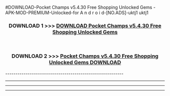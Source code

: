 #DOWNLOAD-Pocket Champs v5.4.30 Free Shopping Unlocked Gems -APK-MOD-PREMIUM-Unlocked-for A n d r o i d-[NO.ADS]-uktj1 uktj1 



<div align="center">

<h3>DOWNLOAD 1 >>> <a href="https://getmod2.web.app/?judul=Pocket Champs v5.4.30 Free Shopping Unlocked Gems ">DOWNLOAD Pocket Champs v5.4.30 Free Shopping Unlocked Gems </a></h3><br>

<h3>DOWNLOAD 2 >>> <a href="https://getmod2.web.app/?judul=Pocket Champs v5.4.30 Free Shopping Unlocked Gems ">Pocket Champs v5.4.30 Free Shopping Unlocked Gems  DOWNLOAD </a></h3>

</div>
----------------------------------------------------------

----------------------------------------------------------

----------------------------------------------------------

----------------------------------------------------------



